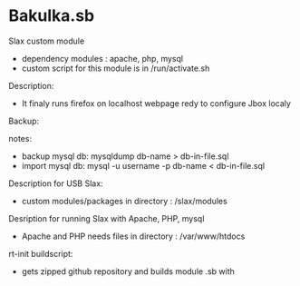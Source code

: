 Bakulka.sb
==========

Slax custom module
- dependency modules : apache, php, mysql
- custom script for this module is in /run/activate.sh

Description:
- It finaly runs firefox on localhost webpage redy to configure Jbox localy


Backup:

notes:
- backup mysql db: mysqldump db-name > db-in-file.sql
- import mysql db: mysql -u username -p db-name < db-in-file.sql

Description for USB Slax:
- custom modules/packages in directory : /slax/modules

Desription for running Slax with Apache, PHP, mysql
- Apache and PHP needs files in directory : /var/www/htdocs

rt-init buildscript:
- gets zipped github repository and builds module .sb with
